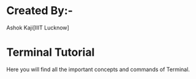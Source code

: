 # Created By:- 
Ashok Kaji[IIIT Lucknow]

# Terminal Tutorial
Here you will find all the important concepts and commands of Terminal.
